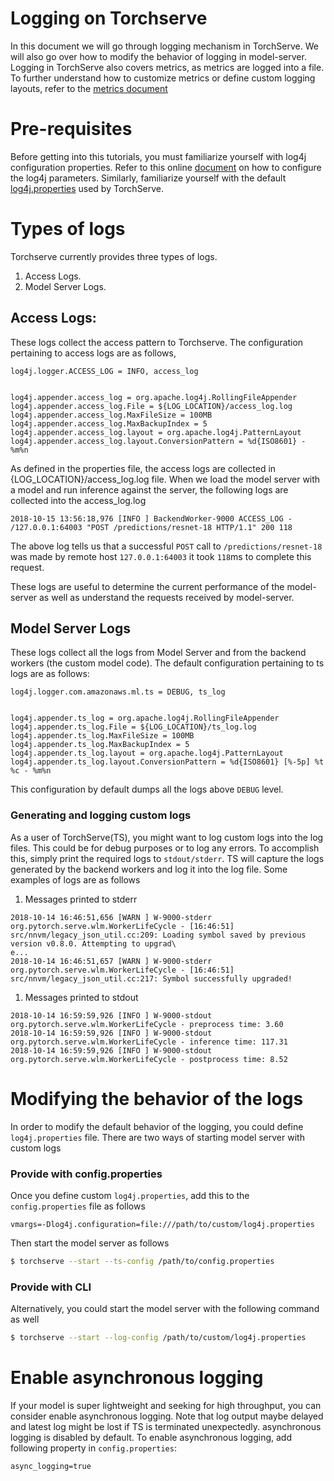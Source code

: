 # Logging on Torchserve

In this document we will go through logging mechanism in TorchServe. We will also go over how to modify the behavior of logging in model-server. Logging in TorchServe also covers
metrics, as metrics are logged into a file. To further understand how to customize metrics or define custom logging layouts, refer to the [metrics document](metrics.md)

# Pre-requisites
Before getting into this tutorials, you must familiarize yourself with log4j configuration properties. Refer to this online [document](https://logging.apache.org/log4j/2.x/manual/configuration.html)
on how to configure the log4j parameters. Similarly, familiarize yourself with the default [log4j.properties](../frontend/server/src/main/resources/log4j.properties) used by 
TorchServe. 

# Types of logs
Torchserve currently provides three types of logs.
1. Access Logs.
1. Model Server Logs.

## Access Logs:
These logs collect the access pattern to Torchserve. The configuration pertaining to access logs are as follows,
```properties
log4j.logger.ACCESS_LOG = INFO, access_log


log4j.appender.access_log = org.apache.log4j.RollingFileAppender
log4j.appender.access_log.File = ${LOG_LOCATION}/access_log.log
log4j.appender.access_log.MaxFileSize = 100MB
log4j.appender.access_log.MaxBackupIndex = 5
log4j.appender.access_log.layout = org.apache.log4j.PatternLayout
log4j.appender.access_log.layout.ConversionPattern = %d{ISO8601} - %m%n
```

As defined in the properties file, the access logs are collected in {LOG_LOCATION}/access_log.log file. When we load the model server
with a model and run inference against the server, the following logs are collected into the access_log.log
```text
2018-10-15 13:56:18,976 [INFO ] BackendWorker-9000 ACCESS_LOG - /127.0.0.1:64003 "POST /predictions/resnet-18 HTTP/1.1" 200 118
```
The above log tells us that a successful `POST` call to `/predictions/resnet-18` was made by remote host `127.0.0.1:64003` it took `118`ms to complete this request.

These logs are useful to determine the current performance of the model-server as well as understand the requests received by model-server.

## Model Server Logs
These logs collect all the logs from Model Server and from the backend workers (the custom model code).
The default configuration pertaining to ts logs are as follows:
```properties
log4j.logger.com.amazonaws.ml.ts = DEBUG, ts_log


log4j.appender.ts_log = org.apache.log4j.RollingFileAppender
log4j.appender.ts_log.File = ${LOG_LOCATION}/ts_log.log
log4j.appender.ts_log.MaxFileSize = 100MB
log4j.appender.ts_log.MaxBackupIndex = 5
log4j.appender.ts_log.layout = org.apache.log4j.PatternLayout
log4j.appender.ts_log.layout.ConversionPattern = %d{ISO8601} [%-5p] %t %c - %m%n
```

This configuration by default dumps all the logs above `DEBUG` level. 

### Generating and logging custom logs
As a user of TorchServe(TS), you might want to log custom logs into the log files. This could be for debug purposes or
to log any errors. To accomplish this, simply print the required logs to `stdout/stderr`. TS will capture the logs generated by the 
backend workers and log it into the log file. Some examples of logs are as follows

1. Messages printed to stderr 
```text
2018-10-14 16:46:51,656 [WARN ] W-9000-stderr org.pytorch.serve.wlm.WorkerLifeCycle - [16:46:51] src/nnvm/legacy_json_util.cc:209: Loading symbol saved by previous version v0.8.0. Attempting to upgrad\
e...
2018-10-14 16:46:51,657 [WARN ] W-9000-stderr org.pytorch.serve.wlm.WorkerLifeCycle - [16:46:51] src/nnvm/legacy_json_util.cc:217: Symbol successfully upgraded!
```
 
1. Messages printed to stdout 
```text
2018-10-14 16:59:59,926 [INFO ] W-9000-stdout org.pytorch.serve.wlm.WorkerLifeCycle - preprocess time: 3.60
2018-10-14 16:59:59,926 [INFO ] W-9000-stdout org.pytorch.serve.wlm.WorkerLifeCycle - inference time: 117.31
2018-10-14 16:59:59,926 [INFO ] W-9000-stdout org.pytorch.serve.wlm.WorkerLifeCycle - postprocess time: 8.52
```

# Modifying the behavior of the logs
In order to modify the default behavior of the logging, you could define `log4j.properties` file. There are two ways of starting
model server with custom logs

### Provide with config.properties
 Once you define custom `log4j.properties`, add this to the 
`config.properties` file as follows

```properties
vmargs=-Dlog4j.configuration=file:///path/to/custom/log4j.properties
```
Then start the model server as follows
```bash
$ torchserve --start --ts-config /path/to/config.properties
```
### Provide with CLI 
Alternatively, you could start the model server with the following command as well

```bash
$ torchserve --start --log-config /path/to/custom/log4j.properties
```

# Enable asynchronous logging
If your model is super lightweight and seeking for high throughput, you can consider enable asynchronous logging.
Note that log output maybe delayed and latest log might be lost if TS is terminated unexpectedly.
asynchronous logging is disabled by default.
To enable asynchronous logging, add following property in `config.properties`:
 
```properties
async_logging=true
```
